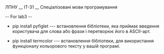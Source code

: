ЛПНУ __ ІТ-31 __ Спеціалізовані мови програмування

-- For lab3 --

* pip install pyfiglet --- встановлення бібліотеки, яка приймає введення користувача для слова або фрази і перетворює його в ASCII-арт.

* pip install termcolor --- встановлення бібліотеки, для використання функціоналу кольорового тексту у вашій програмі. 
